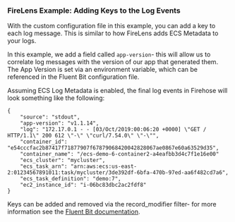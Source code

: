 ### FireLens Example: Adding Keys to the Log Events

With the custom configuration file in this example, you can add a key to each log message. This is similar to how FireLens adds ECS Metadata to your logs.

In this example, we add a field called `app-version`- this will allow us to correlate log messages with the version of our app that generated them. The App Version is set via an environment variable, which can be referenced in the Fluent Bit configuration file.

Assuming ECS Log Metadata is enabled, the final log events in Firehose will look something like the following:
```
{
    "source": "stdout",
    "app-version": "v1.1.14",
    "log": "172.17.0.1 - - [03/Oct/2019:00:06:20 +0000] \"GET / HTTP/1.1\" 200 612 \"-\" \"curl/7.54.0\" \"-\"",
    "container_id": "e54cccfac2b87417f71877907f67879068420042828067ae0867e60a63529d35",
    "container_name": "/ecs-demo-6-container2-a4eafbb3d4c7f1e16e00"
    "ecs_cluster": "mycluster",
    "ecs_task_arn": "arn:aws:ecs:us-east-2:01234567891011:task/mycluster/3de392df-6bfa-470b-97ed-aa6f482cd7a6",
    "ecs_task_definition": "demo:7",
    "ec2_instance_id": "i-06bc83dbc2ac2fdf8"
}
```

Keys can be added and removed via the record_modifier filter- for more information see the [Fluent Bit documentation](https://fluentbit.io/documentation/0.12/filter/record_modifier.html).

